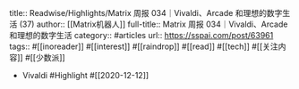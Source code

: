 title:: Readwise/Highlights/Matrix 周报 034｜Vivaldi、Arcade 和理想的数字生活 (37)
author:: [[Matrix机器人]]
full-title:: Matrix 周报 034｜Vivaldi、Arcade 和理想的数字生活
category:: #articles
url:: https://sspai.com/post/63961
tags:: #[[inoreader]] #[[interest]] #[[raindrop]] #[[read]] #[[tech]] #[[关注内容]] #[[少数派]]

- Vivaldi #Highlight #[[2020-12-12]]
